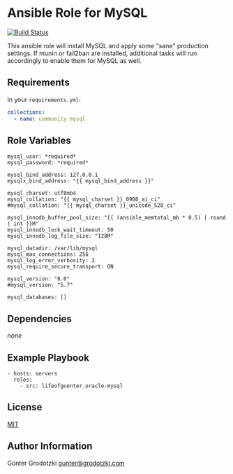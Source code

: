 # Ansible Role for MySQL

[![Build Status](https://travis-ci.com/lifeofguenter/ansible-role-mysql.svg?branch=main)](https://travis-ci.com/lifeofguenter/ansible-role-mysql)

This ansible role will install MySQL and apply some "sane" production settings.
If munin or fail2ban are installed, additional tasks will run accordingly to
enable them for MySQL as well.

## Requirements

In your `requirements.yml`:

```yaml
collections:
  - name: community.mysql
```

## Role Variables

```
mysql_user: *required*
mysql_password: *required*

mysql_bind_address: 127.0.0.1
mysqlx_bind_address: "{{ mysql_bind_address }}"

mysql_charset: utf8mb4
mysql_collation: "{{ mysql_charset }}_0900_ai_ci"
#mysql_collation: "{{ mysql_charset }}_unicode_520_ci"

mysql_innodb_buffer_pool_size: "{{ (ansible_memtotal_mb * 0.5) | round | int }}M"
mysql_innodb_lock_wait_timeout: 50
mysql_innodb_log_file_size: "128M"

mysql_datadir: /var/lib/mysql
mysql_max_connections: 256
mysql_log_error_verbosity: 2
mysql_require_secure_transport: ON

mysql_version: "8.0"
#mysql_version: "5.7"

mysql_databases: []
```

## Dependencies

_none_

## Example Playbook

```
- hosts: servers
  roles:
    - src: lifeofguenter.oracle-mysql
```

## License

[MIT](LICENSE)

## Author Information

Günter Grodotzki <gunter@grodotzki.com>
